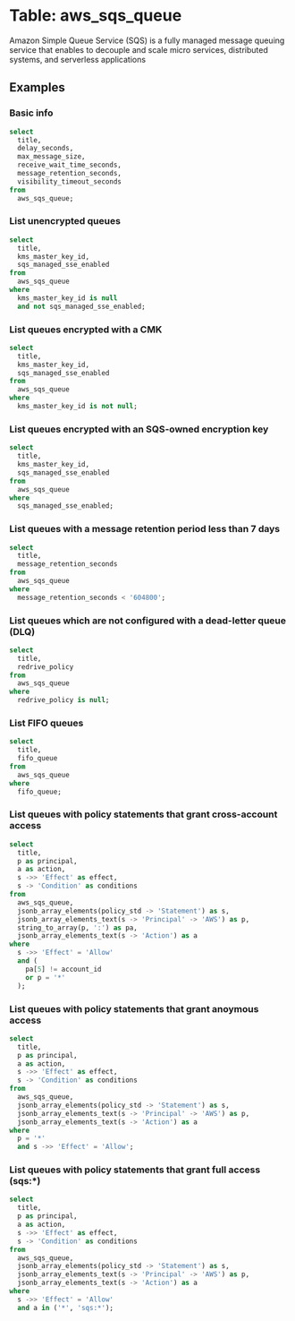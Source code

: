 # Table: aws_sqs_queue

Amazon Simple Queue Service (SQS) is a fully managed message queuing service that enables to decouple and scale micro services, distributed systems, and serverless applications

## Examples

### Basic info

```sql
select
  title,
  delay_seconds,
  max_message_size,
  receive_wait_time_seconds,
  message_retention_seconds,
  visibility_timeout_seconds
from
  aws_sqs_queue;
```

### List unencrypted queues

```sql
select
  title,
  kms_master_key_id,
  sqs_managed_sse_enabled
from
  aws_sqs_queue
where
  kms_master_key_id is null
  and not sqs_managed_sse_enabled;
```

### List queues encrypted with a CMK

```sql
select
  title,
  kms_master_key_id,
  sqs_managed_sse_enabled
from
  aws_sqs_queue
where
  kms_master_key_id is not null;
```

### List queues encrypted with an SQS-owned encryption key

```sql
select
  title,
  kms_master_key_id,
  sqs_managed_sse_enabled
from
  aws_sqs_queue
where
  sqs_managed_sse_enabled;
```

### List queues with a message retention period less than 7 days

```sql
select
  title,
  message_retention_seconds
from
  aws_sqs_queue
where
  message_retention_seconds < '604800';
```

### List queues which are not configured with a dead-letter queue (DLQ)

```sql
select
  title,
  redrive_policy
from
  aws_sqs_queue
where
  redrive_policy is null;
```

### List FIFO queues

```sql
select
  title,
  fifo_queue
from
  aws_sqs_queue
where
  fifo_queue;
```

### List queues with policy statements that grant cross-account access

```sql
select
  title,
  p as principal,
  a as action,
  s ->> 'Effect' as effect,
  s -> 'Condition' as conditions
from
  aws_sqs_queue,
  jsonb_array_elements(policy_std -> 'Statement') as s,
  jsonb_array_elements_text(s -> 'Principal' -> 'AWS') as p,
  string_to_array(p, ':') as pa,
  jsonb_array_elements_text(s -> 'Action') as a
where
  s ->> 'Effect' = 'Allow'
  and (
    pa[5] != account_id
    or p = '*'
  );
```

### List queues with policy statements that grant anoymous access

```sql
select
  title,
  p as principal,
  a as action,
  s ->> 'Effect' as effect,
  s -> 'Condition' as conditions
from
  aws_sqs_queue,
  jsonb_array_elements(policy_std -> 'Statement') as s,
  jsonb_array_elements_text(s -> 'Principal' -> 'AWS') as p,
  jsonb_array_elements_text(s -> 'Action') as a
where
  p = '*'
  and s ->> 'Effect' = 'Allow';
```

### List queues with policy statements that grant full access (sqs:*)

```sql
select
  title,
  p as principal,
  a as action,
  s ->> 'Effect' as effect,
  s -> 'Condition' as conditions
from
  aws_sqs_queue,
  jsonb_array_elements(policy_std -> 'Statement') as s,
  jsonb_array_elements_text(s -> 'Principal' -> 'AWS') as p,
  jsonb_array_elements_text(s -> 'Action') as a
where
  s ->> 'Effect' = 'Allow'
  and a in ('*', 'sqs:*');
```
